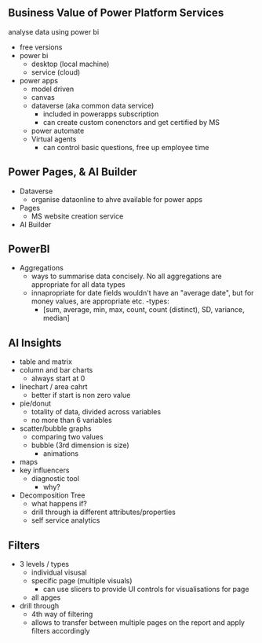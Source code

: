 ## Business Value of Power Platform Services

analyse data using power bi
- free versions
- power bi
    - desktop (local machine)
    - service (cloud)
- power apps
    - model driven
    - canvas
    - dataverse (aka common data service)
        - included in powerapps subscription
        - can create custom conenctors and get certified by MS
    - power automate
    - Virtual agents
        - can control basic questions, free up employee time

## Power Pages,  & AI Builder
- Dataverse
    - organise dataonline to ahve available for power apps
- Pages
    - MS website creation service
- AI Builder


## PowerBI
- Aggregations
    - ways to summarise data concisely. No all aggregations are appropriate for all data types
    - innapropriate for date fields wouldn't have an "average date", but for money values, are appropriate etc.
    -types:
        - [sum, average, min, max, count, count (distinct), SD, variance, median]

## AI Insights
- table and matrix
- column and bar charts
    - always start at 0
- linechart / area cahrt 
    - better if start is non zero value
- pie/donut
    - totality of data, divided across variables
    - no more than 6 variables
- scatter/bubble graphs
    - comparing two values
    - bubble (3rd dimension is size)
        - animations
- maps
- key influencers
    - diagnostic tool
        - why?
- Decomposition Tree
    - what happens if?
    - drill through ia different attributes/properties
    - self service analytics

## Filters
- 3 levels / types
    - individual visusal
    - specific page (multiple visuals)
        - can use slicers to provide UI controls for visualisations for page
    - all apges
- drill through
    - 4th way of filtering
    - allows to transfer between multiple pages on the report and apply filters accordingly


    